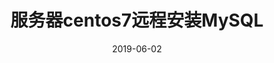 ---
layout: post
title: 服务器centos7远程安装MySQL
date: 2019-06-02
Author: 止渊不器
categories: 
tags: [centos, mysql]
comments: true
---